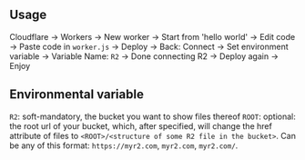 ## Usage
Cloudflare -> Workers -> New worker -> Start from 'hello world' -> Edit code -> Paste code in `worker.js` -> Deploy -> Back: Connect -> Set environment variable -> Variable Name: `R2` -> Done connecting R2 -> Deploy again -> Enjoy

## Environmental variable
`R2`: soft-mandatory, the bucket you want to show files thereof
`ROOT`: optional: the root url of your bucket, which, after specified, will change the href attribute of files to `<ROOT>/<structure of some R2 file in the bucket>`. Can be any of this format: `https://myr2.com`, `myr2.com`, `myr2.com/`. 
